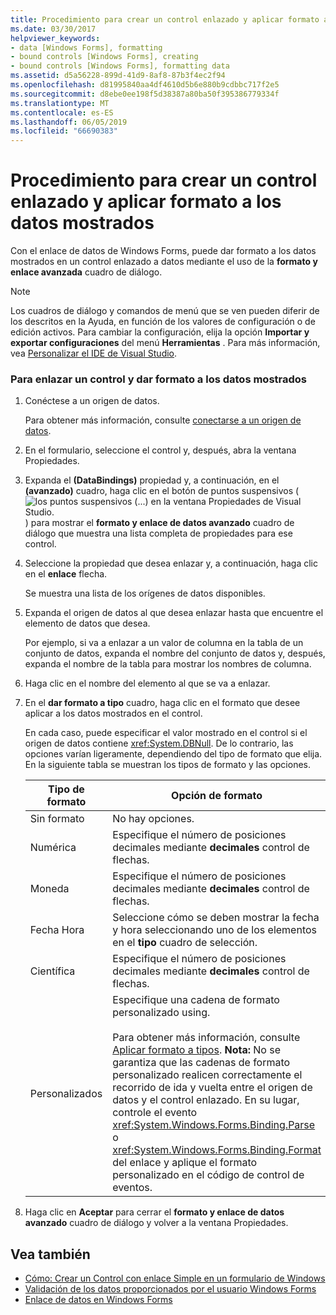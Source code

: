 ```yaml
---
title: Procedimiento para crear un control enlazado y aplicar formato a los datos mostrados
ms.date: 03/30/2017
helpviewer_keywords:
- data [Windows Forms], formatting
- bound controls [Windows Forms], creating
- bound controls [Windows Forms], formatting data
ms.assetid: d5a56228-899d-41d9-8af8-87b3f4ec2f94
ms.openlocfilehash: d81995840aa4df4610d5b6e880b9cdbbc717f2e5
ms.sourcegitcommit: d8ebe0ee198f5d38387a80ba50f395386779334f
ms.translationtype: MT
ms.contentlocale: es-ES
ms.lasthandoff: 06/05/2019
ms.locfileid: "66690383"
---
```

# <a name="how-to-create-a-bound-control-and-format-the-displayed-data"></a>Procedimiento para crear un control enlazado y aplicar formato a los datos mostrados

Con el enlace de datos de Windows Forms, puede dar formato a los datos mostrados en un control enlazado a datos mediante el uso de la **formato y enlace avanzada** cuadro de diálogo.

> [!NOTE]
> Los cuadros de diálogo y comandos de menú que se ven pueden diferir de los descritos en la Ayuda, en función de los valores de configuración o de edición activos. Para cambiar la configuración, elija la opción **Importar y exportar configuraciones** del menú **Herramientas** . Para más información, vea [Personalizar el IDE de Visual Studio](/visualstudio/ide/personalizing-the-visual-studio-ide).

### <a name="to-bind-a-control-and-format-the-displayed-data"></a>Para enlazar un control y dar formato a los datos mostrados

1. Conéctese a un origen de datos.

     Para obtener más información, consulte [conectarse a un origen de datos](../data/adonet/connecting-to-a-data-source.md).

2. En el formulario, seleccione el control y, después, abra la ventana Propiedades.

3. Expanda el **(DataBindings)** propiedad y, a continuación, en el **(avanzado)** cuadro, haga clic en el botón de puntos suspensivos (![los puntos suspensivos (...) en la ventana Propiedades de Visual Studio.](./media/how-to-create-a-bound-control-and-format-the-displayed-data/visual-studio-ellipsis-button.png)) para mostrar el **formato y enlace de datos avanzado** cuadro de diálogo que muestra una lista completa de propiedades para ese control.

4. Seleccione la propiedad que desea enlazar y, a continuación, haga clic en el **enlace** flecha.

     Se muestra una lista de los orígenes de datos disponibles.

5. Expanda el origen de datos al que desea enlazar hasta que encuentre el elemento de datos que desea.

     Por ejemplo, si va a enlazar a un valor de columna en la tabla de un conjunto de datos, expanda el nombre del conjunto de datos y, después, expanda el nombre de la tabla para mostrar los nombres de columna.

6. Haga clic en el nombre del elemento al que se va a enlazar.

7. En el **dar formato a tipo** cuadro, haga clic en el formato que desee aplicar a los datos mostrados en el control.

     En cada caso, puede especificar el valor mostrado en el control si el origen de datos contiene <xref:System.DBNull>. De lo contrario, las opciones varían ligeramente, dependiendo del tipo de formato que elija. En la siguiente tabla se muestran los tipos de formato y las opciones.

    |Tipo de formato|Opción de formato|
    |-----------------|-----------------------|
    |Sin formato|No hay opciones.|
    |Numérica|Especifique el número de posiciones decimales mediante **decimales** control de flechas.|
    |Moneda|Especifique el número de posiciones decimales mediante **decimales** control de flechas.|
    |Fecha Hora|Seleccione cómo se deben mostrar la fecha y hora seleccionando uno de los elementos en el **tipo** cuadro de selección.|
    |Científica|Especifique el número de posiciones decimales mediante **decimales** control de flechas.|
    |Personalizados|Especifique una cadena de formato personalizado using.<br /><br /> Para obtener más información, consulte [Aplicar formato a tipos](../../standard/base-types/formatting-types.md). **Nota:**  No se garantiza que las cadenas de formato personalizado realicen correctamente el recorrido de ida y vuelta entre el origen de datos y el control enlazado. En su lugar, controle el evento <xref:System.Windows.Forms.Binding.Parse> o <xref:System.Windows.Forms.Binding.Format> del enlace y aplique el formato personalizado en el código de control de eventos.|

8. Haga clic en **Aceptar** para cerrar el **formato y enlace de datos avanzado** cuadro de diálogo y volver a la ventana Propiedades.

## <a name="see-also"></a>Vea también

- [Cómo: Crear un Control con enlace Simple en un formulario de Windows](how-to-create-a-simple-bound-control-on-a-windows-form.md)
- [Validación de los datos proporcionados por el usuario Windows Forms](user-input-validation-in-windows-forms.md)
- [Enlace de datos en Windows Forms](windows-forms-data-binding.md)
